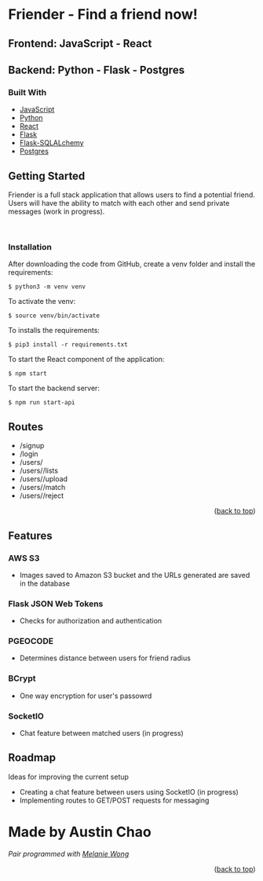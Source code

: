 <div id="top"></div>


<!-- ABOUT THE PROJECT -->
# Friender - Find a friend now!
## Frontend: JavaScript - React
## Backend: Python - Flask - Postgres

<!-- Built with -->
### Built With
* [JavaScript](https://developer.mozilla.org/en-US/docs/Web/JavaScript)
* [Python](https://docs.python.org/3/)
* [React](https://reactjs.org/docs/getting-started.html)
* [Flask](https://flask.palletsprojects.com/en/2.1.x/)
* [Flask-SQLALchemy](https://flask-sqlalchemy.palletsprojects.com/en/2.x/)
* [Postgres](https://www.postgresql.org/docs/current/app-psql.html)


<!-- GETTING STARTED -->
## Getting Started

Friender is a full stack application that allows users to find a potential friend. Users will have the ability to match with each other and send private messages (work in progress).

<p>&nbsp;</p>

### Installation

After downloading the code from GitHub, create a venv folder and install the requirements:

    $ python3 -m venv venv

To activate the venv:

    $ source venv/bin/activate

To installs the requirements:

    $ pip3 install -r requirements.txt

To start the React component of the application:

    $ npm start

To start the backend server:

    $ npm run start-api



<!-- Routes -->
## Routes

- /signup
- /login
- /users/<username>
- /users/<username>/lists
- /users/<username>/upload
- /users/<username>/match
- /users/<username>/reject


<p align="right">(<a href="#top">back to top</a>)</p>

<!-- Features -->
## Features

### AWS S3
- Images saved to Amazon S3 bucket and the URLs generated are saved in the database
### Flask JSON Web Tokens
- Checks for authorization and authentication
### PGEOCODE
- Determines distance between users for friend radius
### BCrypt
- One way encryption for user's passowrd
### SocketIO
- Chat feature between matched users (in progress)


<!-- ROADMAP -->
## Roadmap

Ideas for improving the current setup

- Creating a chat feature between users using SocketIO (in progress)
- Implementing routes to GET/POST requests for messaging


# Made by Austin Chao
*Pair programmed with [Melanie Wong](https://github.com/melawong)*

<p align="right">(<a href="#top">back to top</a>)</p>

